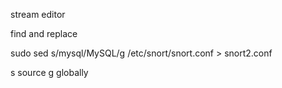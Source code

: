 
stream editor

find and replace

sudo sed s/mysql/MySQL/g /etc/snort/snort.conf > snort2.conf

s source
g globally

